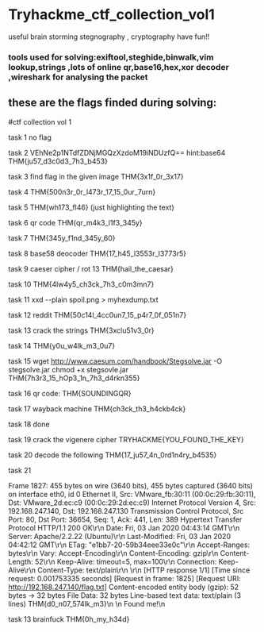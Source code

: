 # Tryhackme_ctf_collection_vol1
useful brain storming stegnography , cryptography have fun!!


### tools used for solving:exiftool,steghide,binwalk,vim lookup,strings ,lots of online qr,base16,hex,xor decoder ,wireshark for analysing the packet

## these are the flags finded during solving:
#ctf collection vol 1

task 1 no flag

task 2
VEhNe2p1NTdfZDNjMGQzXzdoM19iNDUzfQ==
hint:base64
THM{ju57_d3c0d3_7h3_b453}

task 3
find flag in the given image
THM{3x1f_0r_3x17}

task 4
THM{500n3r_0r_l473r_17_15_0ur_7urn}

task 5
THM{wh173_fl46} (just highlighting the text)

task 6 
qr code
THM{qr_m4k3_l1f3_345y}

task 7
THM{345y_f1nd_345y_60}

task 8 base58 deocoder
THM{17_h45_l3553r_l3773r5}

task 9 caeser cipher / rot 13
THM{hail_the_caesar}


task 10
 THM{4lw4y5_ch3ck_7h3_c0m3mn7} 



task 11
xxd --plain spoil.png > myhexdump.txt



task 12 reddit
THM{50c14l_4cc0un7_15_p4r7_0f_051n7}

task 13 crack the strings
THM{3xclu51v3_0r}


task 14
THM{y0u_w4lk_m3_0u7}



task 15
wget http://www.caesum.com/handbook/Stegsolve.jar -O stegsolve.jar
chmod +x stegsovle.jar
THM{7h3r3_15_hOp3_1n_7h3_d4rkn355}

task 16
qr code:
THM{SOUNDINGQR}

task 17 wayback machine
THM{ch3ck_th3_h4ckb4ck} 


task 18 done 


task 19 crack the vigenere cipher
TRYHACKME{YOU_FOUND_THE_KEY}

task 20 decode the following
THM{17_ju57_4n_0rd1n4ry_b4535}


task 21




Frame 1827: 455 bytes on wire (3640 bits), 455 bytes captured (3640 bits) on interface eth0, id 0
Ethernet II, Src: VMware_fb:30:11 (00:0c:29:fb:30:11), Dst: VMware_2d:ec:c9 (00:0c:29:2d:ec:c9)
Internet Protocol Version 4, Src: 192.168.247.140, Dst: 192.168.247.130
Transmission Control Protocol, Src Port: 80, Dst Port: 36654, Seq: 1, Ack: 441, Len: 389
Hypertext Transfer Protocol
    HTTP/1.1 200 OK\r\n
    Date: Fri, 03 Jan 2020 04:43:14 GMT\r\n
    Server: Apache/2.2.22 (Ubuntu)\r\n
    Last-Modified: Fri, 03 Jan 2020 04:42:12 GMT\r\n
    ETag: "e1bb7-20-59b34eee33e0c"\r\n
    Accept-Ranges: bytes\r\n
    Vary: Accept-Encoding\r\n
    Content-Encoding: gzip\r\n
    Content-Length: 52\r\n
    Keep-Alive: timeout=5, max=100\r\n
    Connection: Keep-Alive\r\n
    Content-Type: text/plain\r\n
    \r\n
    [HTTP response 1/1]
    [Time since request: 0.001753335 seconds]
    [Request in frame: 1825]
    [Request URI: http://192.168.247.140/flag.txt]
    Content-encoded entity body (gzip): 52 bytes -> 32 bytes
    File Data: 32 bytes
Line-based text data: text/plain (3 lines)
    THM{d0_n07_574lk_m3}\n
    \n
    Found me!\n









task 13 brainfuck
THM{0h_my_h34d}
